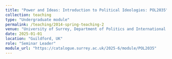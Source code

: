```yaml
---
title: "Power and Ideas: Introduction to Political Ideologies: POL2035"
collection: teaching
type: "Undergraduate module"
permalink: /teaching/2014-spring-teaching-2
venue: "University of Surrey, Department of Politics and International Relations"
date: 2025-01-01
location: "Guildford, UK"
role: "Seminar Leader"
module_url: "https://catalogue.surrey.ac.uk/2025-6/module/POL2035"
---
```




